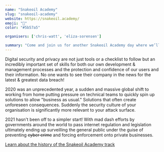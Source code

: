 ```yaml
---
name: "Snakeoil Academy"
slug: "snakeoil-academy"
website: https://snakeoil.academy/
emoji: "🔐"
color: "#5b57a5"

organisers: ['chris-watt', 'eliza-sorensen']

summary: "Come and join us for another Snakeoil Academy day where we’ll learn all about the skills that aid our development and management processes so that we build and maintain the confidence and protection of our users and their information."
---
```


Digital security and privacy are not just tools or a checklist to follow but an incredibly important set of skills for both our own development & management processes and the protection and confidence of our users and their information. No one wants to see their company in the news for the latest & greatest data breach!

2020 was an unprecedented year, a sudden and massive global shift to working from home putting pressure on technical teams to quickly spin up solutions to allow "business as usual." Solutions that often create unforeseen consequences. Suddenly the security culture of your organisation is significantly more relevant to your attack surface.

2021 hasn't been off to a simpler start! With mad dash efforts by governments around the world to pass internet regulation and legislation ultimately ending up surveilling the general public under the guise of preventing ~~cyber crime~~ and forcing enforcement onto private businesses.

[Learn about the history of the Snakeoil Academy track](/culture/#snakeoil-academy)

